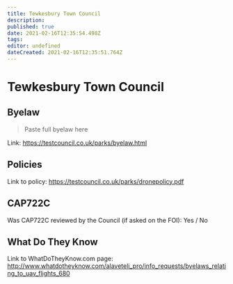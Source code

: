 ```yaml
---
title: Tewkesbury Town Council
description: 
published: true
date: 2021-02-16T12:35:54.498Z
tags: 
editor: undefined
dateCreated: 2021-02-16T12:35:51.764Z
---
```


# Tewkesbury Town Council


## Byelaw
> Paste full byelaw here

Link:
https://testcouncil.co.uk/parks/byelaw.html

## Policies
Link to policy:
https://testcouncil.co.uk/parks/dronepolicy.pdf

## CAP722C

Was CAP722C reviewed by the Council (if asked on the FOI): Yes / No

## What Do They Know

Link to WhatDoTheyKnow.com page:
http://www.whatdotheyknow.com/alaveteli_pro/info_requests/byelaws_relating_to_uav_flights_680

